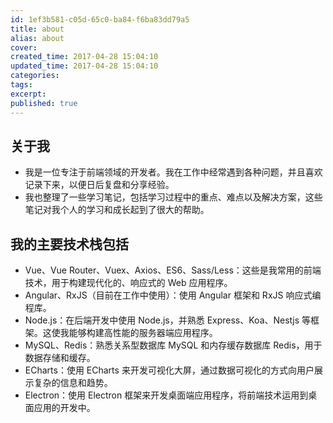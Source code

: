 ```yaml
---
id: 1ef3b581-c05d-65c0-ba84-f6ba83dd79a5
title: about
alias: about
cover:
created_time: 2017-04-28 15:04:10
updated_time: 2017-04-28 15:04:10
categories:
tags:
excerpt:
published: true
---
```


## 关于我

- 我是一位专注于前端领域的开发者。我在工作中经常遇到各种问题，并且喜欢记录下来，以便日后复盘和分享经验。
- 我也整理了一些学习笔记，包括学习过程中的重点、难点以及解决方案，这些笔记对我个人的学习和成长起到了很大的帮助。

## 我的主要技术栈包括

- Vue、Vue Router、Vuex、Axios、ES6、Sass/Less：这些是我常用的前端技术，用于构建现代化的、响应式的 Web 应用程序。
- Angular、RxJS（目前在工作中使用）：使用 Angular 框架和 RxJS 响应式编程库。
- Node.js：在后端开发中使用 Node.js，并熟悉 Express、Koa、Nestjs 等框架。这使我能够构建高性能的服务器端应用程序。
- MySQL、Redis：熟悉关系型数据库 MySQL 和内存缓存数据库 Redis，用于数据存储和缓存。
- ECharts：使用 ECharts 来开发可视化大屏，通过数据可视化的方式向用户展示复杂的信息和趋势。
- Electron：使用 Electron 框架来开发桌面端应用程序，将前端技术运用到桌面应用的开发中。
